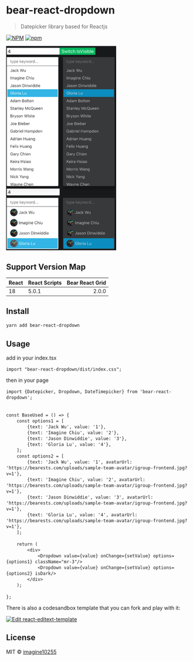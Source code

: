 # bear-react-dropdown

> Datepicker library based for Reactjs

[![NPM](https://img.shields.io/npm/v/bear-react-dropdown.svg)](https://www.npmjs.com/package/bear-react-dropdown)
[![npm](https://img.shields.io/npm/dm/bear-react-dropdown.svg)](https://www.npmjs.com/package/bear-react-dropdown)

<img src="./docs/dropdown.jpg" width="300"/>



## Support Version Map

React | React Scripts | Bear React Grid | 
------|:--------------|----------------:|
18    | 5.0.1         |           2.0.0 |


## Install

```bash
yarn add bear-react-dropdown
```

## Usage

add in your index.tsx
```tst
import "bear-react-dropdown/dist/index.css";

```

then in your page
```tsx
import {Datepicker, Dropdown, DateTimepicker} from 'bear-react-dropdown';


const BaseUsed = () => {
    const options1 = [
        {text: 'Jack Wu', value: '1'},
        {text: 'Imagine Chiu', value: '2'},
        {text: 'Jason Dinwiddie', value: '3'},
        {text: 'Gloria Lu', value: '4'},
    ];
    const options2 = [
        {text: 'Jack Wu', value: '1', avatarUrl: 'https://bearests.com/uploads/sample-team-avatar/igroup-frontend.jpg?v=1'},
        {text: 'Imagine Chiu', value: '2', avatarUrl: 'https://bearests.com/uploads/sample-team-avatar/igroup-frontend.jpg?v=1'},
        {text: 'Jason Dinwiddie', value: '3', avatarUrl: 'https://bearests.com/uploads/sample-team-avatar/igroup-frontend.jpg?v=1'},
        {text: 'Gloria Lu', value: '4', avatarUrl: 'https://bearests.com/uploads/sample-team-avatar/igroup-frontend.jpg?v=1'},
    ];
    
    return (
        <div>
            <Dropdown value={value} onChange={setValue} options={options1} className="mr-3"/>
            <Dropdown value={value} onChange={setValue} options={options2} isDark/>
        </div>
    );

};
```


There is also a codesandbox template that you can fork and play with it:

[![Edit react-editext-template](https://codesandbox.io/static/img/play-codesandbox.svg)](https://codesandbox.io/s/9he8m8)


## License

MIT © [imagine10255](https://github.com/imagine10255)
